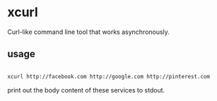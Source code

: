 # xcurl

Curl-like command line tool that works asynchronously.

## usage

```bash

xcurl http://facebook.com http://google.com http://pinterest.com

```

print out the body content of these services to stdout.
